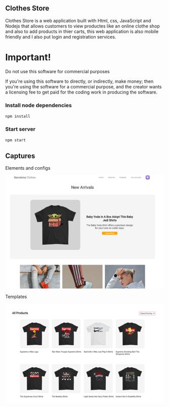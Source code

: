 ## Clothes Store

Clothes Store is a web application built with Html, css, JavaScript and Nodejs that allows customers to view productes like an online clothe shop and also to add products in thier carts, this web application is also mobile friendly and I also put login and registration services.

# Important!

Do not use this software for commercial purposes

If you're using this software to directly, or indirectly, make money; then you're using the software for a commercial purpose, and the creator wants a licensing fee to get paid for the coding work in producing the software.

### Install node dependencies

```
npm install
```

### Start server

```
npm start
```


## Captures

Elements and configs

![Elements](public/Image/fotos/Preview0.jpg)

Templates

![Templates](public/Image/fotos/Preview1.jpg)

